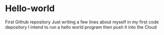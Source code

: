 # Hello-world
First Github repository
Just writing a few lines about myself in my first code depository
I intend to run a hello world program
then push it into the Cloud
